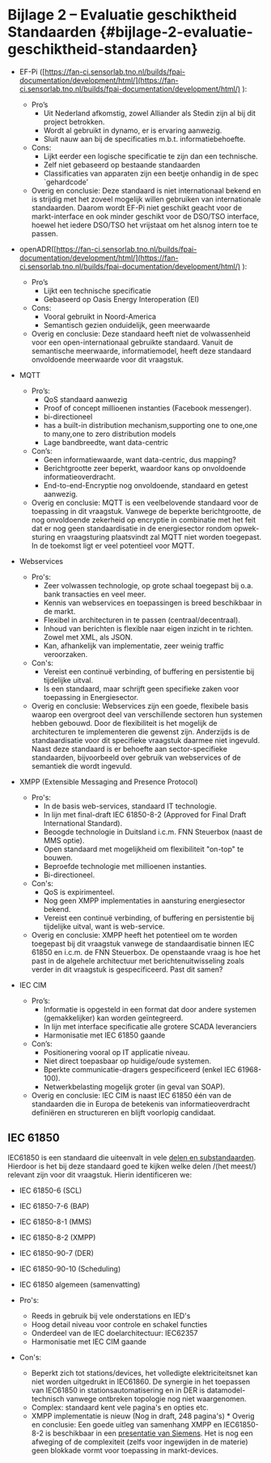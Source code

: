 # Bijlage 2 – Evaluatie geschiktheid Standaarden {#bijlage-2-evaluatie-geschiktheid-standaarden}

*   EF-Pi ([https://fan-ci.sensorlab.tno.nl/builds/fpai-documentation/development/html/](https://fan-ci.sensorlab.tno.nl/builds/fpai-documentation/development/html/) ):
    *   Pro’s
        *   Uit Nederland afkomstig, zowel Alliander als Stedin zijn al bij dit project betrokken.
        *   Wordt al gebruikt in dynamo, er is ervaring aanwezig.
        *   Sluit nauw aan bij de specificaties m.b.t. informatiebehoefte.
    *   Cons:
        *   Lijkt eerder een logische specificatie te zijn dan een technische.
        *   Zelf niet gebaseerd op bestaande standaarden
        *   Classificaties van apparaten zijn een beetje onhandig in de spec `gehardcode’
    *   Overig en conclusie: Deze standaard is niet internationaal bekend en is strijdig met het zoveel mogelijk willen gebruiken van internationale standaarden. Daarom wordt EF-Pi niet geschikt geacht voor de markt-interface en ook minder geschikt voor de DSO/TSO interface, hoewel het iedere DSO/TSO het vrijstaat om het alsnog intern toe te passen.


*   openADR([https://fan-ci.sensorlab.tno.nl/builds/fpai-documentation/development/html/](https://fan-ci.sensorlab.tno.nl/builds/fpai-documentation/development/html/) ):
    *   Pro’s
        *   Lijkt een technische specificatie
        *   Gebaseerd op Oasis Energy Interoperation (EI)
    *   Cons:
        *   Vooral gebruikt in Noord-America
        *   Semantisch gezien onduidelijk, geen meerwaarde
    *   Overig en conclusie: Deze standaard heeft niet de volwassenheid voor een open-internationaal gebruikte standaard. Vanuit de semantische meerwaarde, informatiemodel, heeft deze standaard onvoldoende meerwaarde voor dit vraagstuk.         
        

*   MQTT
    *   Pro’s:
        *   QoS standaard aanwezig
        *   Proof of concept millioenen instanties (Facebook messenger).
        *   bi-directioneel
        *   has a built-in distribution mechanism,supporting one to one,one to many,one to zero distribution models
        *   Lage bandbreedte, want data-centric
    *   Con’s:
        *   Geen informatiewaarde, want data-centric, dus mapping?
        *   Berichtgrootte zeer beperkt, waardoor kans op onvoldoende informatieoverdracht.
        *   End-to-end-Encryptie nog onvoldoende, standaard en getest aanwezig.
    *   Overig en conclusie: MQTT is een veelbelovende standaard voor de toepassing in dit vraagstuk. Vanwege de beperkte berichtgrootte, de nog onvoldoende zekerheid op encryptie in combinatie met het feit dat er nog geen standaardisatie in de energiesector rondom opwek-sturing en vraagsturing plaatsvindt zal MQTT niet worden toegepast. In de toekomst ligt er veel potentieel voor MQTT.


*   Webservices
     *  Pro's:
        *  Zeer volwassen technologie, op grote schaal toegepast bij o.a. bank transacties en veel meer.
        *  Kennis van webservices en toepassingen is breed beschikbaar in de markt.
        *  Flexibel in architecturen in te passen (centraal/decentraal).
        *  Inhoud van berichten is flexible naar eigen inzicht in te richten. Zowel met XML, als JSON.
        *  Kan, afhankelijk van implementatie, zeer weinig traffic veroorzaken. 
     *  Con's:
        *  Vereist een continuë verbinding, of buffering en persistentie bij tijdelijke uitval.
        *  Is een standaard, maar schrijft geen specifieke zaken voor toepassing in Energiesector.
    *   Overig en conclusie: Webservices zijn een goede, flexibele basis waarop een overgroot deel van verschillende sectoren hun systemen hebben gebouwd. Door de flexibiliteit is het mogelijk de architecturen te implementeren die gewenst zijn. Anderzijds is de standaardisatie voor dit specifieke vraagstuk daarmee niet ingevuld. Naast deze standaard is er behoefte aan sector-specifieke standaarden, bijvoorbeeld over gebruik van webservices of de semantiek die wordt ingevuld.          


*   XMPP (Extensible Messaging and Presence Protocol)
    *   Pro's:
        *  In de basis web-services, standaard IT technologie.
        *  In lijn met final-draft IEC 61850-8-2 (Approved for Final Draft International Standard).
        *  Beoogde technologie in Duitsland i.c.m. FNN Steuerbox (naast de MMS optie).
        *  Open standaard met mogelijkheid om flexibiliteit "on-top" te bouwen.
        *  Beproefde technologie met millioenen instanties.
        *  Bi-directioneel.
    *   Con's: 
        *  QoS is expirimenteel.
        *  Nog geen XMPP implementaties in aansturing energiesector bekend.
        *  Vereist een continuë verbinding, of buffering en persistentie bij tijdelijke uitval, want is web-service.
    *   Overig en conclusie: XMPP heeft het potentieel om te worden toegepast bij dit vraagstuk vanwege de standaardisatie binnen IEC 61850 en i.c.m. de FNN Steuerbox. De openstaande vraag is hoe het past in de algehele architectuur met berichtenuitwisseling zoals verder in dit vraagstuk is gespecificeerd. Past dit samen?    


*   IEC CIM
    *   Pro’s:
        *   Informatie is opgesteld in een format dat door andere systemen (gemakkelijker) kan worden geïntegreerd.
        *   In lijn met interface specificatie alle grotere SCADA leveranciers
        *   Harmonisatie met IEC 61850 gaande
    *   Con’s:
        *   Positionering vooral op IT applicatie niveau.
        *   Niet direct toepasbaar op huidige/oude systemen.
        *   Bperkte communicatie-dragers gespecificeerd (enkel IEC 61968-100).
        *   Netwerkbelasting mogelijk groter (in geval van SOAP).
    *   Overig en conclusie: IEC CIM is naast IEC 61850 één van de standaarden die in Europa de betekenis van informatieoverdracht definiëren en structureren en blijft voorlopig candidaat.


## IEC 61850
IEC61850 is een standaard die uiteenvalt in vele [delen en substandaarden](https://en.wikipedia.org/wiki/IEC_61850#Standard_documents). Hierdoor is het bij deze standaard goed te kijken welke delen /(het meest/) relevant zijn voor dit vraagstuk. Hierin identificeren we:
* IEC 61850-6 (SCL)
* IEC 61850-7-6 (BAP)
* IEC 61850-8-1 (MMS)
* IEC 61850-8-2 (XMPP)
* IEC 61850-90-7 (DER)
* IEC 61850-90-10 (Scheduling)

*   IEC 61850 algemeen (samenvatting)
   *  Pro's:
        * Reeds in gebruik bij vele onderstations en IED's
        * Hoog detail niveau voor controle en schakel functies
        * Onderdeel van de IEC doelarchitectuur: IEC62357
        * Harmonisatie met IEC CIM gaande
   * Con's:
        * Beperkt zich tot stations/devices, het volledigte elektriciteitsnet kan niet worden uitgedrukt in IEC61860. De synergie in het toepassen van IEC61850 in stationsautomatisering en in DER is datamodel-technisch vanwege ontbreken topologie nog niet waargenomen.
        * Complex: standaard kent vele pagina's en opties etc.
        * XMPP implementatie is nieuw (Nog in draft, 248 pagina's)
    *   Overig en conclusie: Een goede uitleg van samenhang XMPP en IEC61850-8-2 is beschikbaar in een [presentatie van Siemens](http://www.nettedautomation.com/standardization/IEC_TC57/wg17/HMI2015_SmartGridForum_Dawidczak_for_Blog_KHS.pdf). Het is nog een afweging of de complexiteit (zelfs voor ingewijden in de materie) geen blokkade vormt voor toepassing in markt-devices. 
